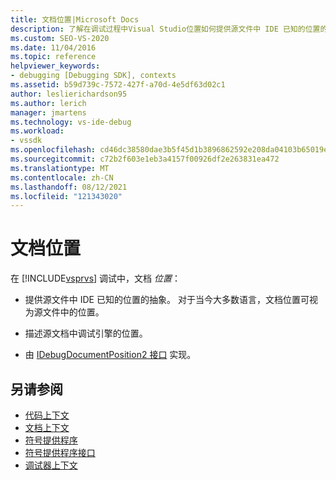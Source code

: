 ```yaml
---
title: 文档位置|Microsoft Docs
description: 了解在调试过程中Visual Studio位置如何提供源文件中 IDE 已知的位置的抽象。
ms.custom: SEO-VS-2020
ms.date: 11/04/2016
ms.topic: reference
helpviewer_keywords:
- debugging [Debugging SDK], contexts
ms.assetid: b59d739c-7572-427f-a70d-4e5df63d02c1
author: leslierichardson95
ms.author: lerich
manager: jmartens
ms.technology: vs-ide-debug
ms.workload:
- vssdk
ms.openlocfilehash: cd46dc38580dae3b5f45d1b3896862592e208da04103b65019eb081f4bc3dcdb
ms.sourcegitcommit: c72b2f603e1eb3a4157f00926df2e263831ea472
ms.translationtype: MT
ms.contentlocale: zh-CN
ms.lasthandoff: 08/12/2021
ms.locfileid: "121343020"
---
```

# <a name="document-position"></a>文档位置
在 [!INCLUDE[vsprvs](../../code-quality/includes/vsprvs_md.md)] 调试中，文档 *位置*：

- 提供源文件中 IDE 已知的位置的抽象。 对于当今大多数语言，文档位置可视为源文件中的位置。

- 描述源文档中调试引擎的位置。

- 由 [IDebugDocumentPosition2 接口](../../extensibility/debugger/reference/idebugdocumentposition2.md) 实现。

## <a name="see-also"></a>另请参阅
- [代码上下文](../../extensibility/debugger/code-context.md)
- [文档上下文](../../extensibility/debugger/document-context.md)
- [符号提供程序](../../extensibility/debugger/symbol-provider.md)
- [符号提供程序接口](../../extensibility/debugger/reference/symbol-provider-interfaces.md)
- [调试器上下文](../../extensibility/debugger/debugger-contexts.md)
